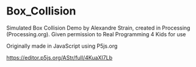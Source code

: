 # Box_Collision
Simulated Box Collision Demo by Alexandre Strain, created in Processing (Processing.org). Given permission to Real Programming 4 Kids for use


Originally made in JavaScript using P5js.org

https://editor.p5js.org/AStr/full/4KuaXI7Lb
